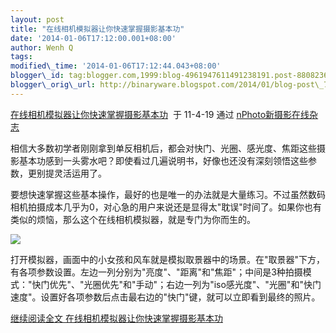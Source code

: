 ```yaml
--- 
layout: post 
title: "在线相机模拟器让你快速掌握摄影基本功" 
date: '2014-01-06T17:12:00.001+08:00' 
author: Wenh Q
tags:
modified\_time: '2014-01-06T17:12:44.043+08:00' 
blogger\_id: tag:blogger.com,1999:blog-4961947611491238191.post-8808236855124631072
blogger\_orig\_url: http://binaryware.blogspot.com/2014/01/blog-post\_7436.html
---
```

[在线相机模拟器让你快速掌握摄影基本功](http://www.nphoto.net/news/2011-04/19/9f4e1728b3c74cfa.shtml)  于
11-4-19 通过 [nPhoto新摄影在线杂志](http://www.nphoto.net/news/)



相信大多数初学者刚刚拿到单反相机后，都会对快门、光圈、感光度、焦距这些摄影基本功感到一头雾水吧？即使看过几遍说明书，好像也还没有深刻领悟这些参数，更别提灵活运用了。



要想快速掌握这些基本操作，最好的也是唯一的办法就是大量练习。不过虽然数码相机拍摄成本几乎为0，对心急的用户来说还是显得太"耽误"时间了。如果你也有类似的烦恼，那么这个在线相机模拟器，就是专门为你而生的。



![](https://images-blogger-opensocial.googleusercontent.com/gadgets/proxy?url=http%3A%2F%2Fimage.nphoto.net%2Fnews%2Fimage%2F201104%2F04a9d9f7c78b5684.jpg&container=blogger&gadget=a&rewriteMime=image%2F*)



打开模拟器，画面中的小女孩和风车就是模拟取景器中的场景。在"取景器"下方，有各项参数设置。左边一列分别为"亮度"、"距离"和"焦距"；中间是3种拍摄模式："快门优先"、"光圈优先"和"手动"；右边一列为"iso感光度"、"光圈"和"快门速度"。设置好各项参数后点击最右边的"快门"键，就可以立即看到最终的照片。









[继续阅读全文
在线相机模拟器让你快速掌握摄影基本功](http://www.nphoto.net/news/2011-04/19/9f4e1728b3c74cfa.shtml)
